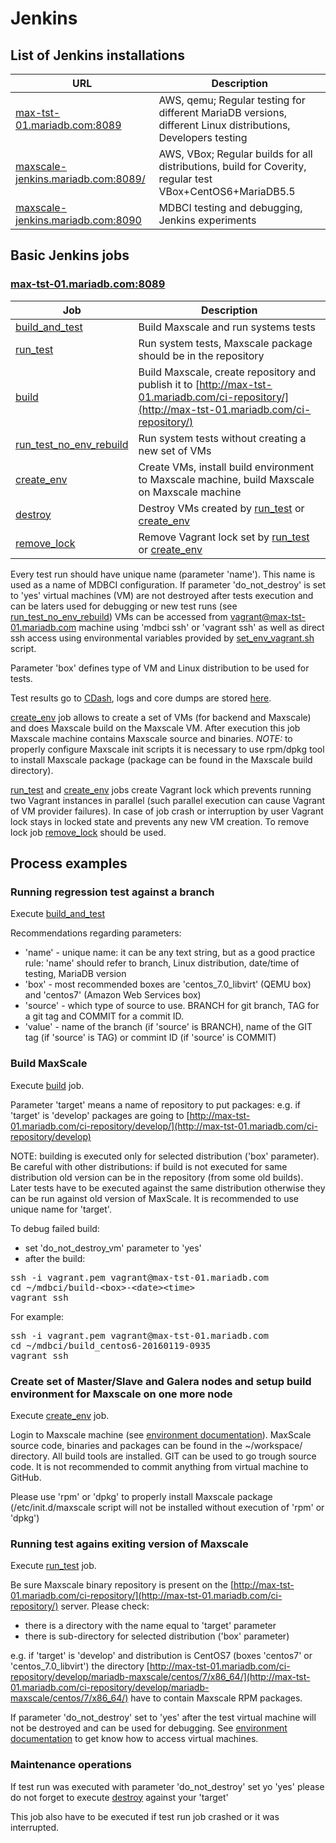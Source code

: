 # Jenkins

## List of Jenkins installations

| URL | Description |
|----|----|
|[max-tst-01.mariadb.com:8089](http://max-tst-01.mariadb.com:8089)|AWS, qemu; Regular testing for different MariaDB versions, different Linux distributions, Developers testing|
|[maxscale-jenkins.mariadb.com:8089/](http://maxscale-jenkins.mariadb.com:8089/)|AWS, VBox; Regular builds for all distributions, build for Coverity, regular test VBox+CentOS6+MariaDB5.5|
|[maxscale-jenkins.mariadb.com:8090](http://maxscale-jenkins.mariadb.com:8090/)|MDBCI testing and debugging, Jenkins experiments|

## Basic Jenkins jobs

### [max-tst-01.mariadb.com:8089](http://max-tst-01.mariadb.com:8089)

| Job | Description |
|----|----|
|[build_and_test](http://max-tst-01.mariadb.com:8089/view/test/job/build_and_test/)|Build Maxscale and run systems tests|
|[run_test](http://max-tst-01.mariadb.com:8089/view/test/job/run_test/)|Run system tests, Maxscale package should be in the repository|
|[build](http://max-tst-01.mariadb.com:8089/job/build/build)|Build Maxscale, create repository and publish it to [http://max-tst-01.mariadb.com/ci-repository/](http://max-tst-01.mariadb.com/ci-repository/)|
|[run_test_no_env_rebuild](http://max-tst-01.mariadb.com:8089/view/test/job/run_test_no_env_rebuild/)|Run system tests without creating a new set of VMs|
|[create_env](http://max-tst-01.mariadb.com:8089/view/env/job/create_env/)|Create VMs, install build environment to Maxscale machine, build Maxscale on Maxscale machine|
|[destroy](http://max-tst-01.mariadb.com:8089/view/axilary/job/destroy/)|Destroy VMs created by [run_test](http://max-tst-01.mariadb.com:8089/view/test/job/run_test/) or [create_env](http://max-tst-01.mariadb.com:8089/view/env/job/create_env/)|
|[remove_lock](http://max-tst-01.mariadb.com:8089/view/axilary/job/remove_lock/)|Remove Vagrant lock set by [run_test](http://max-tst-01.mariadb.com:8089/view/test/job/run_test/) or [create_env](http://max-tst-01.mariadb.com:8089/view/env/job/create_env/)|

Every test run should have unique name (parameter 'name'). This name is used as a name of MDBCI configuration.
If parameter 'do_not_destroy' is set to 'yes' virtual machines (VM) are not destroyed after tests execution and can be laters used
for debugging or new test runs (see [run_test_no_env_rebuild](http://max-tst-01.mariadb.com:8089/view/test/job/run_test_no_env_rebuild/))
VMs can be accessed from vagrant@max-tst-01.mariadb.com machine using 'mdbci ssh' or 'vagrant ssh' as well as direct ssh
access using environmental variables provided by
[set_env_vagrant.sh](https://github.com/mariadb-corporation/maxscale-system-test/blob/master/ENV_SETUP.md#access-vms)
script.

Parameter 'box' defines type of VM and Linux distribution to be used for tests.

Test results go to [CDash](http://jenkins.engskysql.com/CDash/index.php?project=MaxScale), logs and core dumps are
stored [here](http://max-tst-01.mariadb.com/LOGS/).

[create_env](http://max-tst-01.mariadb.com:8089/view/env/job/create_env/) job allows to create a set of VMs
(for backend and Maxscale) and does Maxscale build on the Maxscale VM. After execution this job Maxscale machine
contains Maxscale source and binaries. *NOTE:* to properly configure Maxscale init scripts it is necessary to
use rpm/dpkg tool to install Maxscale package (package can be found in the Maxscale build directory).

[run_test](http://max-tst-01.mariadb.com:8089/view/test/job/run_test/) and
[create_env](http://max-tst-01.mariadb.com:8089/view/env/job/create_env/)
jobs create Vagrant lock which prevents running two Vagrant instances in parallel (such parallel execution can
cause Vagrant of VM provider failures). In case of job crash or interruption by user Vagrant lock stays in locked state
and prevents any new VM creation. To remove lock job
[remove_lock](http://max-tst-01.mariadb.com:8089/view/axilary/job/remove_lock/)
should be used.

## Process examples

### Running regression test against a branch

Execute [build_and_test](http://max-tst-01.mariadb.com:8089/view/test/job/build_and_test/)

Recommendations regarding parameters:

* 'name' - unique name: it can be any text string, but as a good practice rule: 'name' should refer to branch,
Linux distribution, date/time of testing, MariaDB version
* 'box' - most recommended boxes are 'centos_7.0_libvirt' (QEMU box) and 'centos7' (Amazon Web Services box)
* 'source' - which type of source to use. BRANCH for git branch, TAG for a git tag and COMMIT for a commit ID.
* 'value' - name of the branch (if 'source' is BRANCH), name of the GIT tag (if 'source' is TAG) or commint ID (if 'source' is COMMIT)

### Build MaxScale

Execute [build](http://max-tst-01.mariadb.com:8089/job/build/build) job.

Parameter 'target' means a name of repository to put packages:
e.g. if 'target' is 'develop' packages are going to
[http://max-tst-01.mariadb.com/ci-repository/develop/](http://max-tst-01.mariadb.com/ci-repository/develop)

NOTE: building is executed only for selected distribution ('box' parameter). Be careful with  other distributions: if build is not executed for same distribution old version can be in the repository (from some old builds). Later tests have to be executed against the same distribution otherwise they can be run against old version of MaxScale. It is recommended to use unique name for 'target'.

To debug failed build:
* set 'do_not_destroy_vm' parameter to 'yes'
* after the build:
<pre>
ssh -i vagrant.pem vagrant@max-tst-01.mariadb.com
cd ~/mdbci/build-&lt;box&gt;-&lt;date&gt;&lt;time&gt;
vagrant ssh
</pre>

For example:
<pre>
ssh -i vagrant.pem vagrant@max-tst-01.mariadb.com
cd ~/mdbci/build_centos6-20160119-0935
vagrant ssh
</pre>

### Create set of Master/Slave and Galera nodes and setup build environment for Maxscale on one more node

Execute [create_env](http://max-tst-01.mariadb.com:8089/view/env/job/create_env/) job.

Login to Maxscale machine (see [environment documentation](ENV_SETUP.md#access-vms)).
MaxScale source code, binaries and packages can be found in the ~/workspace/ directory.
All build tools are installed. GIT can be used to go trough source code.
It is not recommended to commit anything from virtual machine to GitHub.

Please use 'rpm' or 'dpkg' to properly install Maxscale package (/etc/init.d/maxscale script will not be
installed without execution of 'rpm' or 'dpkg')

### Running test agains exiting version of Maxscale

Execute [run_test](http://max-tst-01.mariadb.com:8089/view/test/job/run_test/) job.

Be sure Maxscale binary repository is present on the
[http://max-tst-01.mariadb.com/ci-repository/](http://max-tst-01.mariadb.com/ci-repository/)
server. Please check:
* there is a directory with the name equal to 'target' parameter
* there is sub-directory for selected distribution ('box' parameter)

e.g. if 'target' is 'develop' and distribution is CentOS7 (boxes 'centos7' or 'centos_7.0_libvirt') the directory [http://max-tst-01.mariadb.com/ci-repository/develop/mariadb-maxscale/centos/7/x86_64/](http://max-tst-01.mariadb.com/ci-repository/develop/mariadb-maxscale/centos/7/x86_64/) have to contain Maxscale RPM packages.

If parameter 'do_not_destroy' set to 'yes' after the test virtual machine will not be destroyed and
can be used for debugging. See [environment documentation](ENV_SETUP.md#access-vms) to get know how to access virtual machines.

### Maintenance operations

If test run was executed with parameter 'do_not_destroy' set yo 'yes' please do not forget to execute
[destroy](http://max-tst-01.mariadb.com:8089/view/axilary/job/destroy/) against your 'target'

This job also have to be executed if test run job crashed or it was interrupted.
